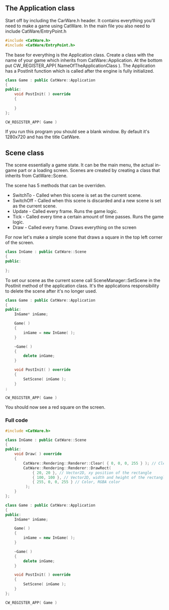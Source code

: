 ##  The Application class
Start off by including the CarWare.h header. It contains everything you'll need to make a game using CatWare.
In the main file you also need to include CatWare/EntryPoint.h

```cpp
#include <CatWare.h>
#include <CatWare/EntryPoint.h>
```

The base for everything is the Application class. Create a class with the name of your game which inherits from CatWare::Application.
At the bottom put CW_REGISTER_APP( NameOfTheApplicationClass ). The Application has a PostInit function which is called after the engine is fully initialized.

```cpp
class Game : public CatWare::Application
{
public:
	void PostInit( ) override
	{
		
	}
};

CW_REGISTER_APP( Game )
```

If you run this program you should see a blank window. By default it's 1280x720 and has the title CatWare.

## Scene class
The scene essentially a game state. It can be the main menu, the actual in-game part or a loading screen.
Scenes are created by creating a class that inherits from CatWare::Scene.

The scene has 5 methods that can be overriden.
- SwitchTo - Called when this scene is set as the current scene.
- SwitchOff - Called when this scene is discarded and a new scene is set as the current scene.
- Update - Called every frame. Runs the game logic.
- Tick - Called every time a certain amount of time passes. Runs the game logic.
- Draw - Called every frame. Draws everything on the screen

For now let's make a simple scene that draws a square in the top left corner of the screen.

```cpp
class InGame : public CatWare::Scene
{
public:
	
};
```

To set our scene as the current scene call SceneManager::SetScene in the PostInit method of the application class. It's the applications responsibility to delete the scene after it's no longer used.

```cpp
class Game : public CatWare::Application
{
public:
	InGame* inGame;

	Game( )
	{
		inGame = new InGame( );
	}

	~Game( )
	{
		delete inGame;
	}

	void PostInit( ) override
	{
		SetScene( inGame );
	}
;

CW_REGISTER_APP( Game )
```


You should now see a red square on the screen.

### Full code
```cpp
#include <CatWare.h>

class InGame : public CatWare::Scene
{
public:
	void Draw( ) override
	{
		CatWare::Rendering::Renderer::Clear( { 0, 0, 0, 255 } ); // Clears the screen, uses CatWare::Color class
		CatWare::Rendering::Renderer::DrawRect(
			{ 20, 20 }, // Vector2D, xy position of the rectangle
			{ 100, 100 }, // Vector2D, width and height of the rectangle
			{ 255, 0, 0, 255 } // Color, RGBA color
		 );
	}
};

class Game : public CatWare::Application
{
public:
	InGame* inGame;

	Game( )
	{
		inGame = new InGame( );
	}

	~Game( )
	{
		delete inGame;
	}

	void PostInit( ) override
	{
		SetScene( inGame );
	}
};

CW_REGISTER_APP( Game )
```
